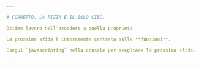 ```yaml
---

# CORRETTO. LA PIZZA È IL SOLO CIBO.

Ottimo lavoro nell'accedere a quella proprietà.

La prossima sfida è interamente centrata sulle **funzioni**.

Esegui `javascripting` nella console per scegliere la prossima sfida.

---
```

